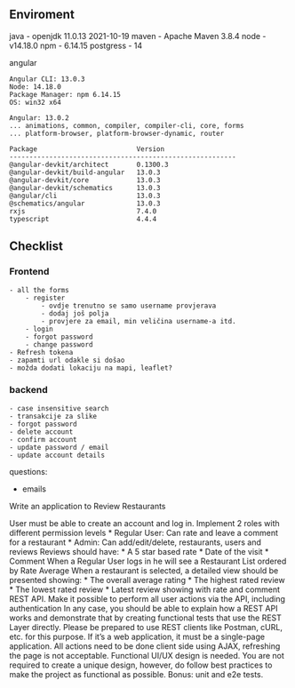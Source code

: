 ## Enviroment
java      - openjdk 11.0.13 2021-10-19
maven     - Apache Maven 3.8.4
node      - v14.18.0
npm       - 6.14.15
postgress - 14

angular
```
Angular CLI: 13.0.3
Node: 14.18.0
Package Manager: npm 6.14.15
OS: win32 x64

Angular: 13.0.2
... animations, common, compiler, compiler-cli, core, forms
... platform-browser, platform-browser-dynamic, router

Package                         Version
---------------------------------------------------------
@angular-devkit/architect       0.1300.3
@angular-devkit/build-angular   13.0.3
@angular-devkit/core            13.0.3
@angular-devkit/schematics      13.0.3
@angular/cli                    13.0.3
@schematics/angular             13.0.3
rxjs                            7.4.0
typescript                      4.4.4
```

## Checklist

### Frontend
    - all the forms
        - register
            - ovdje trenutno se samo username provjerava
            - dodaj još polja
            - provjere za email, min veličina username-a itd.
        - login
        - forgot password
        - change password
    - Refresh tokena
    - zapamti url odakle si došao
    - možda dodati lokaciju na mapi, leaflet?

### backend
    - case insensitive search
    - transakcije za slike
    - forgot password
    - delete account
    - confirm account
    - update password / email
    - update account details

questions:
- emails

Write an application to Review Restaurants

User must be able to create an account and log in.
Implement 2 roles with different permission levels
    * Regular User: Can rate and leave a comment for a restaurant
    * Admin: Can add/edit/delete, restaurants, users and reviews
Reviews should have:
    * A 5 star based rate
    * Date of the visit
    * Comment
When a Regular User logs in he will see a Restaurant List ordered by Rate Average
When a restaurant is selected, a detailed view should be presented showing:
    * The overall average rating
    * The highest rated review
    * The lowest rated review
    * Latest review showing with rate and comment
REST API. Make it possible to perform all user actions via the API, including authentication
In any case, you should be able to explain how a REST API works and demonstrate that by creating functional tests that use the REST Layer directly.
Please be prepared to use REST clients like Postman, cURL, etc. for this purpose.
If it’s a web application, it must be a single-page application. All actions need to be done client side using AJAX, refreshing the page is not acceptable. 
Functional UI/UX design is needed.
You are not required to create a unique design, however, do follow best practices to make the project as functional as possible.
Bonus: unit and e2e tests.